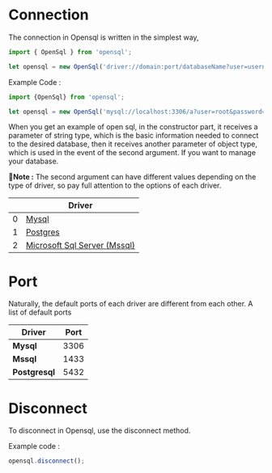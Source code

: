 # Connection

The connection in Opensql is written in the simplest way,

```ts
import { OpenSql } from 'opensql';

let opensql = new OpenSql('driver://domain:port/databaseName?user=username&password=password');
```

Example Code :

```ts
import {OpenSql} from 'opensql';

let opensql = new OpenSql('mysql://localhost:3306/a?user=root&password=123');
```

When you get an example of open sql, in the constructor part, it receives a parameter of string type, which is the basic
information needed to connect to the desired database, then it receives another parameter of object type, which is used
in the event of the second argument. If you want to manage your database.

📒**Note :** The second argument can have different values depending on the type of driver, so pay full attention to the
options of each driver.

|     | Driver                                                                                                            |
|-----|-------------------------------------------------------------------------------------------------------------------|
| 0   | [Mysql](https://github.com/mysqljs/mysql#connection-options)                                                      |
| 1   | [Postgres](https://github.com/brianc/node-postgres/tree/master/packages/pg-connection-string)                     |
| 2   | [Microsoft Sql Server (Mssql)](https://github.com/brianc/node-postgres/tree/master/packages/pg-connection-string) |

# Port

Naturally, the default ports of each driver are different from each other. A list of default ports

| Driver         | Port |
|----------------|------|
| **Mysql**      | 3306 |
| **Mssql**      | 1433 |
| **Postgresql** | 5432 |


# Disconnect

To disconnect in Opensql, use the disconnect method.

Example code :

```ts
opensql.disconnect();
```